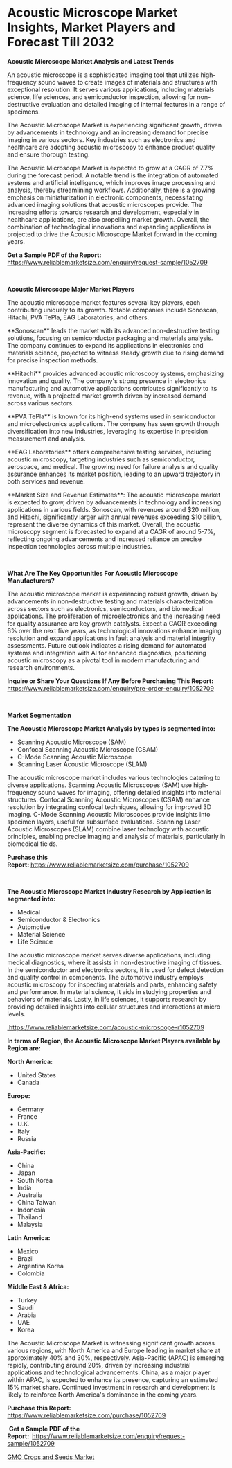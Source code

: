 <p><h1>Acoustic Microscope Market Insights, Market Players and Forecast Till 2032</h1></p><p><strong>Acoustic Microscope Market Analysis and Latest Trends</strong></p>
<p><p>An acoustic microscope is a sophisticated imaging tool that utilizes high-frequency sound waves to create images of materials and structures with exceptional resolution. It serves various applications, including materials science, life sciences, and semiconductor inspection, allowing for non-destructive evaluation and detailed imaging of internal features in a range of specimens.</p><p>The Acoustic Microscope Market is experiencing significant growth, driven by advancements in technology and an increasing demand for precise imaging in various sectors. Key industries such as electronics and healthcare are adopting acoustic microscopy to enhance product quality and ensure thorough testing. </p><p>The Acoustic Microscope Market is expected to grow at a CAGR of 7.7% during the forecast period. A notable trend is the integration of automated systems and artificial intelligence, which improves image processing and analysis, thereby streamlining workflows. Additionally, there is a growing emphasis on miniaturization in electronic components, necessitating advanced imaging solutions that acoustic microscopes provide. The increasing efforts towards research and development, especially in healthcare applications, are also propelling market growth. Overall, the combination of technological innovations and expanding applications is projected to drive the Acoustic Microscope Market forward in the coming years.</p></p>
<p><strong>Get a Sample PDF of the Report:&nbsp;</strong> <a href="https://www.reliablemarketsize.com/enquiry/request-sample/1052709?utm_campaign=2781&utm_medium=2&utm_source=Github&utm_content=ia&utm_term=22032025&utm_id=acoustic-microscope">https://www.reliablemarketsize.com/enquiry/request-sample/1052709</a></p>
<p>&nbsp;</p>
<p><strong>Acoustic Microscope Major Market Players</strong></p>
<p><p>The acoustic microscope market features several key players, each contributing uniquely to its growth. Notable companies include Sonoscan, Hitachi, PVA TePla, EAG Laboratories, and others. </p><p>**Sonoscan** leads the market with its advanced non-destructive testing solutions, focusing on semiconductor packaging and materials analysis. The company continues to expand its applications in electronics and materials science, projected to witness steady growth due to rising demand for precise inspection methods.</p><p>**Hitachi** provides advanced acoustic microscopy systems, emphasizing innovation and quality. The company's strong presence in electronics manufacturing and automotive applications contributes significantly to its revenue, with a projected market growth driven by increased demand across various sectors.</p><p>**PVA TePla** is known for its high-end systems used in semiconductor and microelectronics applications. The company has seen growth through diversification into new industries, leveraging its expertise in precision measurement and analysis.</p><p>**EAG Laboratories** offers comprehensive testing services, including acoustic microscopy, targeting industries such as semiconductor, aerospace, and medical. The growing need for failure analysis and quality assurance enhances its market position, leading to an upward trajectory in both services and revenue.</p><p>**Market Size and Revenue Estimates**: The acoustic microscope market is expected to grow, driven by advancements in technology and increasing applications in various fields. Sonoscan, with revenues around $20 million, and Hitachi, significantly larger with annual revenues exceeding $10 billion, represent the diverse dynamics of this market. Overall, the acoustic microscopy segment is forecasted to expand at a CAGR of around 5-7%, reflecting ongoing advancements and increased reliance on precise inspection technologies across multiple industries.</p></p>
<p>&nbsp;</p>
<p><strong>What Are The Key Opportunities For Acoustic Microscope Manufacturers?</strong></p>
<p><p>The acoustic microscope market is experiencing robust growth, driven by advancements in non-destructive testing and materials characterization across sectors such as electronics, semiconductors, and biomedical applications. The proliferation of microelectronics and the increasing need for quality assurance are key growth catalysts. Expect a CAGR exceeding 6% over the next five years, as technological innovations enhance imaging resolution and expand applications in fault analysis and material integrity assessments. Future outlook indicates a rising demand for automated systems and integration with AI for enhanced diagnostics, positioning acoustic microscopy as a pivotal tool in modern manufacturing and research environments.</p></p>
<p><strong>Inquire or Share Your Questions If Any Before Purchasing This Report:</strong> <a href="https://www.reliablemarketsize.com/enquiry/pre-order-enquiry/1052709?utm_campaign=2781&utm_medium=2&utm_source=Github&utm_content=ia&utm_term=22032025&utm_id=acoustic-microscope">https://www.reliablemarketsize.com/enquiry/pre-order-enquiry/1052709</a></p>
<p>&nbsp;</p>
<p><strong>Market Segmentation</strong></p>
<p><strong>The Acoustic Microscope Market Analysis by types is segmented into:</strong></p>
<p><ul><li>Scanning Acoustic Microscope (SAM)</li><li>Confocal Scanning Acoustic Microscope (CSAM)</li><li>C-Mode Scanning Acoustic Microscope</li><li>Scanning Laser Acoustic Microscope (SLAM)</li></ul></p>
<p><p>The acoustic microscope market includes various technologies catering to diverse applications. Scanning Acoustic Microscopes (SAM) use high-frequency sound waves for imaging, offering detailed insights into material structures. Confocal Scanning Acoustic Microscopes (CSAM) enhance resolution by integrating confocal techniques, allowing for improved 3D imaging. C-Mode Scanning Acoustic Microscopes provide insights into specimen layers, useful for subsurface evaluations. Scanning Laser Acoustic Microscopes (SLAM) combine laser technology with acoustic principles, enabling precise imaging and analysis of materials, particularly in biomedical fields.</p></p>
<p><strong>Purchase this Report:&nbsp;</strong><a href="https://www.reliablemarketsize.com/purchase/1052709?utm_campaign=2781&utm_medium=2&utm_source=Github&utm_content=ia&utm_term=22032025&utm_id=acoustic-microscope">https://www.reliablemarketsize.com/purchase/1052709</a></p>
<p>&nbsp;</p>
<p><strong>The Acoustic Microscope Market Industry Research by Application is segmented into:</strong></p>
<p><ul><li>Medical</li><li>Semiconductor & Electronics</li><li>Automotive</li><li>Material Science</li><li>Life Science</li></ul></p>
<p><p>The acoustic microscope market serves diverse applications, including medical diagnostics, where it assists in non-destructive imaging of tissues. In the semiconductor and electronics sectors, it is used for defect detection and quality control in components. The automotive industry employs acoustic microscopy for inspecting materials and parts, enhancing safety and performance. In material science, it aids in studying properties and behaviors of materials. Lastly, in life sciences, it supports research by providing detailed insights into cellular structures and interactions at micro levels.</p></p>
<p><a href="https://www.reliablemarketsize.com/acoustic-microscope-r1052709?utm_campaign=2781&utm_medium=2&utm_source=Github&utm_content=ia&utm_term=22032025&utm_id=acoustic-microscope">&nbsp;https://www.reliablemarketsize.com/acoustic-microscope-r1052709</a></p>
<p><strong>In terms of Region, the Acoustic Microscope Market Players available by Region are:</strong></p>
<p>
    <p> <strong> North America: </strong>
        <ul>
            <li>United States</li>
            <li>Canada</li>
        </ul>
        </p> 
    <p> <strong> Europe: </strong>
        <ul>
            <li>Germany</li>
            <li>France</li>
            <li>U.K.</li>
            <li>Italy</li>
            <li>Russia</li>
        </ul>
        </p> 
    <p> <strong> Asia-Pacific: </strong>
        <ul>
            <li>China</li>
            <li>Japan</li>
            <li>South Korea</li>
            <li>India</li>
            <li>Australia</li>
            <li>China Taiwan</li>
            <li>Indonesia</li>
            <li>Thailand</li>
            <li>Malaysia</li>
        </ul>
        </p> 
    <p> <strong> Latin America: </strong>
        <ul>
            <li>Mexico</li>
            <li>Brazil</li>
            <li>Argentina Korea</li>
            <li>Colombia</li>
        </ul>
        </p> 
    <p> <strong> Middle East & Africa: </strong>
        <ul>
            <li>Turkey</li>
            <li>Saudi</li>
            <li>Arabia</li>
            <li>UAE</li>
            <li>Korea</li>
        </ul>
    </p>
    </p>
<p><p>The Acoustic Microscope Market is witnessing significant growth across various regions, with North America and Europe leading in market share at approximately 40% and 30%, respectively. Asia-Pacific (APAC) is emerging rapidly, contributing around 20%, driven by increasing industrial applications and technological advancements. China, as a major player within APAC, is expected to enhance its presence, capturing an estimated 15% market share. Continued investment in research and development is likely to reinforce North America's dominance in the coming years.</p></p>
<p><strong>Purchase this Report: </strong><a href="https://www.reliablemarketsize.com/purchase/1052709?utm_campaign=2781&utm_medium=2&utm_source=Github&utm_content=ia&utm_term=22032025&utm_id=acoustic-microscope">https://www.reliablemarketsize.com/purchase/1052709</a></p>
<p>&nbsp;<strong>Get a Sample PDF of the Report:&nbsp;&nbsp;</strong><a href="https://www.reliablemarketsize.com/enquiry/request-sample/1052709?utm_campaign=2781&utm_medium=2&utm_source=Github&utm_content=ia&utm_term=22032025&utm_id=acoustic-microscope">https://www.reliablemarketsize.com/enquiry/request-sample/1052709</a></p>
<p><strong></strong></p>
<p><p><a href="https://github.com/phephezxnf/Market-Research-Report-List-1/blob/main/gmo-crops-and-seeds-market.md?utm_campaign=2781&utm_medium=2&utm_source=Github&utm_content=ia&utm_term=22032025&utm_id=acoustic-microscope">GMO Crops and Seeds Market</a></p></p>